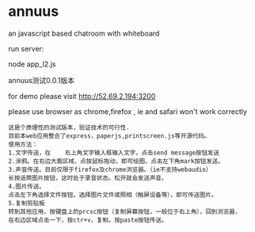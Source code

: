 # annuus
an javascript based chatroom with whiteboard

run server:

node app_l2.js

annuus测试0.0.1版本

  for demo please visit http://52.69.2.194:3200
  
  please use browser as chrome,firefox , ie and safari won't work correctly
  
  
	这是个原理性的测试版本，验证技术的可行性.
	目前本web应用整合了express，paperjs,printscreen.js等开源代码。
	使用方法：
	1.文字传送，在	右上角文字输入框输入文字，点击send message按钮发送
	2.涂鸦。在右边大面区域，点按鼠标拖动，即可绘图。点击左下角mark按钮发送。
	3.声音传送。目前仅限于firefox及chrome浏览器。（ie不支持webaudio）
	长按话筒图片按钮，这时处于录音状态。松开就会发送声音。
	4.图片传送。
	点击左下角选择文件按钮，选择图片文件或照相（触屏设备等），即可传送图片。
	5.复制剪贴板
	转到其他应用，按键盘上的prcsc按钮（复制屏幕按钮，一般位于右上角），回到浏览器，
	在右边区域点击一下，按ctr+v，复制。按paste按钮传送。
